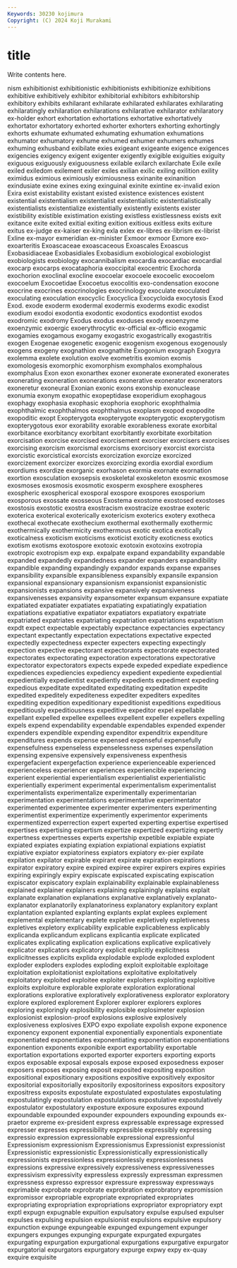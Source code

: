 ```yaml
---
Keywords: 30230 kojimura
Copyright: (C) 2024 Koji Murakami
---
```


# title

Write contents here.



nism exhibitionist exhibitionistic exhibitionists
exhibitionize exhibitions exhibitive exhibitively exhibitor exhibitorial exhibitors exhibitorship exhibitory exhibits
exhilarant exhilarate exhilarated exhilarates exhilarating exhilaratingly exhilaration exhilarations exhilarative exhilarator
exhilaratory ex-holder exhort exhortation exhortations exhortative exhortatively exhortator exhortatory exhorted
exhorter exhorters exhorting exhortingly exhorts exhumate exhumated exhumating exhumation exhumations
exhumator exhumatory exhume exhumed exhumer exhumers exhumes exhuming exhusband exibilate
exies exigeant exigeante exigence exigences exigencies exigency exigent exigenter exigently
exigible exiguities exiguity exiguous exiguously exiguousness exilable exilarch exilarchate Exile
exile exiled exiledom exilement exiler exiles exilian exilic exiling exilition
exility eximidus eximious eximiously eximiousness exinanite exinanition exindusiate exine exines
exing exinguinal exinite exintine ex-invalid exion Exira exist existability existant
existed existence existences existent existential existentialism existentialist existentialistic existentialistically existentialists
existentialize existentially existently existents exister existibility existible existimation existing existless
existlessness exists exit exitance exite exited exitial exiting exition exitious
exitless exits exiture exitus ex-judge ex-kaiser ex-king exla exlex ex-libres
ex-librism ex-librist Exline ex-mayor exmeridian ex-minister Exmoor exmoor Exmore exo-
exoarteritis Exoascaceae exoascaceous Exoascales Exoascus Exobasidiaceae Exobasidiales Exobasidium exobiological exobiologist
exobiologists exobiology exocannibalism exocardia exocardiac exocardial exocarp exocarps exocataphoria exoccipital
exocentric Exochorda exochorion exoclinal exocline exocoelar exocoele exocoelic exocoelom exocoelum
Exocoetidae Exocoetus exocolitis exo-condensation exocone exocrine exocrines exocrinologies exocrinology exoculate
exoculated exoculating exoculation exocyclic Exocyclica Exocycloida exocytosis Exod Exod. exode
exoderm exodermal exodermis exoderms exodic exodist exodium exodoi exodontia exodontic
exodontics exodontist exodos exodromic exodromy Exodus exodus exoduses exody exoenzyme
exoenzymic exoergic exoerythrocytic ex-official ex-officio exogamic exogamies exogamous exogamy exogastric
exogastrically exogastritis exogen Exogenae exogenetic exogenic exogenism exogenous exogenously exogens
exogeny exognathion exognathite Exogonium exograph Exogyra exolemma exolete exolution exolve
exometritis exomion exomis exomologesis exomorphic exomorphism exomphalos exomphalous exomphalus Exon
exon exonarthex exoner exonerate exonerated exonerates exonerating exoneration exonerations exonerative
exonerator exonerators exoneretur exoneural Exonian exonic exons exonship exonuclease exonumia
exonym exopathic exopeptidase exoperidium exophagous exophagy exophasia exophasic exophoria exophoric
exophthalmia exophthalmic exophthalmos exophthalmus exoplasm exopod exopodite exopoditic exopt Exopterygota
exopterygote exopterygotic exopterygotism exopterygotous exor exorability exorable exorableness exorate exorbital
exorbitance exorbitancy exorbitant exorbitantly exorbitate exorbitation exorcisation exorcise exorcised exorcisement
exorciser exorcisers exorcises exorcising exorcism exorcismal exorcisms exorcisory exorcist exorcista
exorcistic exorcistical exorcists exorcization exorcize exorcized exorcizement exorcizer exorcizes exorcizing
exordia exordial exordium exordiums exordize exorganic exorhason exormia exornate exornation
exortion exosculation exosepsis exoskeletal exoskeleton exosmic exosmose exosmoses exosmosis exosmotic
exosperm exosphere exospheres exospheric exospherical exosporal exospore exospores exosporium exosporous
exossate exosseous Exostema exostome exostosed exostoses exostosis exostotic exostra exostracism
exostracize exostrae exoteric exoterica exoterical exoterically exotericism exoterics exotery exotheca
exothecal exothecate exothecium exothermal exothermally exothermic exothermically exothermicity exothermous exotic
exotica exotically exoticalness exoticism exoticisms exoticist exoticity exoticness exotics exotism
exotisms exotospore exotoxic exotoxin exotoxins exotropia exotropic exotropism exp exp.
expalpate expand expandability expandable expanded expandedly expandedness expander expanders expandibility
expandible expanding expandingly expandor expands expanse expanses expansibility expansible expansibleness
expansibly expansile expansion expansional expansionary expansionism expansionist expansionistic expansionists expansions
expansive expansively expansiveness expansivenesses expansivity expansometer expansum expansure expatiate expatiated
expatiater expatiates expatiating expatiatingly expatiation expatiations expatiative expatiator expatiators expatiatory
expatriate expatriated expatriates expatriating expatriation expatriations expatriatism expdt expect expectable
expectably expectance expectancies expectancy expectant expectantly expectation expectations expectative expected
expectedly expectedness expecter expecters expecting expectingly expection expective expectorant expectorants
expectorate expectorated expectorates expectorating expectoration expectorations expectorative expectorator expectorators expects
expede expeded expediate expedience expediences expediencies expediency expedient expediente expediential
expedientially expedientist expediently expedients expediment expeding expedious expeditate expeditated expeditating
expeditation expedite expedited expeditely expediteness expediter expediters expedites expediting expedition
expeditionary expeditionist expeditions expeditious expeditiously expeditiousness expeditive expeditor expel expellable
expellant expelled expellee expellees expellent expeller expellers expelling expels expend
expendability expendable expendables expended expender expenders expendible expending expenditor expenditrix
expenditure expenditures expends expense expensed expenseful expensefully expensefulness expenseless expenselessness
expenses expensilation expensing expensive expensively expensiveness expenthesis expergefacient expergefaction experience
experienceable experienced experienceless experiencer experiences experiencible experiencing experient experiential experientialism
experientialist experientialistic experientially experiment experimental experimentalism experimentalist experimentalists experimentalize experimentally
experimentarian experimentation experimentations experimentative experimentator experimented experimentee experimenter experimenters experimenting
experimentist experimentize experimently experimentor experiments expermentized experrection expert experted experting
expertise expertised expertises expertising expertism expertize expertized expertizing expertly expertness
expertnesses experts expertship expetible expiable expiate expiated expiates expiating expiation
expiational expiations expiatist expiative expiator expiatoriness expiators expiatory ex-pier expilate
expilation expilator expirable expirant expirate expiration expirations expirator expiratory expire
expired expiree expirer expirers expires expiries expiring expiringly expiry expiscate
expiscated expiscating expiscation expiscator expiscatory explain explainability explainable explainableness explained
explainer explainers explaining explainingly explains explait explanate explanation explanations explanative
explanatively explanato- explanator explanatorily explanatoriness explanatory explanitory explant explantation explanted
explanting explants explat explees explement explemental explementary explete expletive expletively
expletiveness expletives expletory explicability explicable explicableness explicably explicanda explicandum explicans
explicantia explicate explicated explicates explicating explication explications explicative explicatively explicator
explicators explicatory explicit explicitly explicitness explicitnesses explicits explida explodable explode
exploded explodent exploder exploders explodes exploding exploit exploitable exploitage exploitation
exploitationist exploitations exploitative exploitatively exploitatory exploited exploitee exploiter exploiters exploiting
exploitive exploits exploiture explorable explorate exploration explorational explorations explorative exploratively
explorativeness explorator exploratory explore explored explorement Explorer explorer explorers explores
exploring exploringly explosibility explosible explosimeter explosion explosionist explosion-proof explosions explosive
explosively explosiveness explosives EXPO expo expoliate expolish expone exponence exponency
exponent exponential exponentially exponentials exponentiate exponentiated exponentiates exponentiating exponentiation exponentiations
exponention exponents exponible export exportability exportable exportation exportations exported exporter
exporters exporting exports expos exposable exposal exposals expose exposed exposedness
exposer exposers exposes exposing exposit exposited expositing exposition expositional expositionary
expositions expositive expositively expositor expositorial expositorially expositorily expositoriness expositors expository
expositress exposits expostulate expostulated expostulates expostulating expostulatingly expostulation expostulations expostulative
expostulatively expostulator expostulatory exposture exposure exposures expound expoundable expounded expounder
expounders expounding expounds ex-praetor expreme ex-president express expressable expressage expressed
expresser expresses expressibility expressible expressibly expressing expressio expression expressionable expressional
expressionful Expressionism expressionism Expressionismus Expressionist expressionist Expressionistic expressionistic Expressionistically expressionistically
expressionists expressionless expressionlessly expressionlessness expressions expressive expressively expressiveness expressivenesses expressivism
expressivity expressless expressly expressman expressmen expressness expresso expressor expressure expressway
expressways exprimable exprobate exprobrate exprobration exprobratory expromission expromissor expropriable expropriate
expropriated expropriates expropriating expropriation expropriations expropriator expropriatory expt exptl expugn
expugnable expuition expulsatory expulse expulsed expulser expulses expulsing expulsion expulsionist
expulsions expulsive expulsory expunction expunge expungeable expunged expungement expunger expungers
expunges expunging expurgate expurgated expurgates expurgating expurgation expurgational expurgations expurgative
expurgator expurgatorial expurgators expurgatory expurge expwy expy ex-quay exquire exquisite
